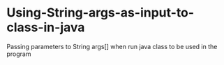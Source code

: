 # Using-String-args-as-input-to-class-in-java
Passing parameters to String args[] when run java class to be used in the program
